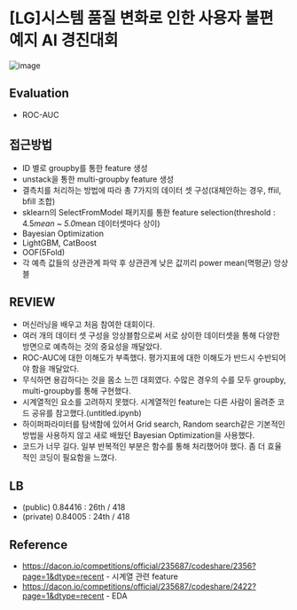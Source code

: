 # [LG]시스템 품질 변화로 인한 사용자 불편 예지 AI 경진대회
![image](https://user-images.githubusercontent.com/77089771/147881517-27f0243d-1434-4ae1-8863-2d53da3423bd.png)
## Evaluation
* ROC-AUC
## 접근방법
* ID 별로 groupby를 통한 feature 생성
* unstack을 통한 multi-groupby feature 생성
* 결측치를 처리하는 방법에 따라 총 7가지의 데이터 셋 구성(대체안하는 경우, ffiil, bfill 조합)
* sklearn의 SelectFromModel 패키지를 통한 feature selection(threshold : 4.5*mean ~ 5.0*mean 데이터셋마다 상이)
* Bayesian Optimization
* LightGBM, CatBoost
* OOF(5Fold)
* 각 예측 값들의 상관관계 파악 후 상관관계 낮은 값끼리 power mean(멱평균) 앙상블
## REVIEW
* 머신러닝을 배우고 처음 참여한 대회이다.
* 여러 개의 데이터 셋 구성을 앙상블함으로써 서로 상이한 데이터셋을 통해 다양한 방면으로 예측하는 것의 중요성을 깨달았다.
* ROC-AUC에 대한 이해도가 부족했다. 평가지표에 대한 이해도가 반드시 수반되어야 함을 깨달았다.
* 무식하면 용감하다는 것을 몸소 느낀 대회였다. 수많은 경우의 수를 모두 groupby, multi-groupby를 통해 구현했다.
* 시계열적인 요소를 고려하지 못했다. 시계열적인 feature는 다른 사람이 올려준 코드 공유를 참고했다.(untitled.ipynb)
* 하이퍼파라미터를 탐색함에 있어서 Grid search, Random search같은 기본적인 방법을 사용하지 않고 새로 배웠던 Bayesian Optimization을 사용했다.
* 코드가 너무 길다. 일부 반복적인 부분은 함수를 통해 처리했어야 했다. 좀 더 효율적인 코딩이 필요함을 느꼈다.
## LB
* (public) 0.84416 : 26th / 418
* (private) 0.84005 : 24th / 418
## Reference
* https://dacon.io/competitions/official/235687/codeshare/2356?page=1&dtype=recent - 시계열 관련 feature
* https://dacon.io/competitions/official/235687/codeshare/2422?page=1&dtype=recent - EDA
